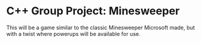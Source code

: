 # C++ Group Project: Minesweeper
This will be a game similar to the classic Minesweeper Microsoft made, but with a twist where powerups will be available for use.
